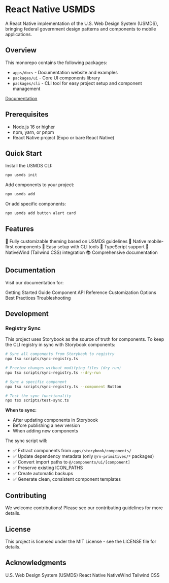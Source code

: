 # React Native USMDS

A React Native implementation of the U.S. Web Design System (USMDS), bringing federal government design patterns and components to mobile applications.

## Overview

This monorepo contains the following packages:

- `apps/docs` - Documentation website and examples
- `packages/ui` - Core UI components library
- `packages/cli` - CLI tool for easy project setup and component management

[Documentation](https://react-native-usmds.vercel.app/)

## Prerequisites

- Node.js 16 or higher
- npm, yarn, or pnpm
- React Native project (Expo or bare React Native)

## Quick Start

Install the USMDS CLI:

```sh
npx usmds init
```

Add components to your project:

```sh
npx usmds add
```

Or add specific components:

```sh
npx usmds add button alert card
```

## Features

🎨 Fully customizable theming based on USMDS guidelines
📱 Native mobile-first components
🔧 Easy setup with CLI tools
🎯 TypeScript support
🎨 NativeWind (Tailwind CSS) integration
📚 Comprehensive documentation

## Documentation

Visit our documentation for:

Getting Started Guide
Component API Reference
Customization Options
Best Practices
Troubleshooting

## Development

### Registry Sync

This project uses Storybook as the source of truth for components. To keep the CLI registry in sync with Storybook components:

```sh
# Sync all components from Storybook to registry
npx tsx scripts/sync-registry.ts

# Preview changes without modifying files (dry run)
npx tsx scripts/sync-registry.ts --dry-run

# Sync a specific component
npx tsx scripts/sync-registry.ts --component Button

# Test the sync functionality
npx tsx scripts/test-sync.ts
```

**When to sync:**
- After updating components in Storybook
- Before publishing a new version
- When adding new components

The sync script will:
- ✅ Extract components from `apps/storybook/components/`
- ✅ Update dependency metadata (only `@rn-primitives/*` packages)
- ✅ Convert import paths to `@/components/ui/[component]`
- ✅ Preserve existing ICON_PATHS
- ✅ Create automatic backups
- ✅ Generate clean, consistent component templates

## Contributing

We welcome contributions! Please see our contributing guidelines for more details.

## License

This project is licensed under the MIT License - see the LICENSE file for details.

## Acknowledgments

U.S. Web Design System (USMDS)
React Native
NativeWind
Tailwind CSS
